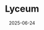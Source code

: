 ---  
layout: startup_page  
title: "Lyceum"  
id: "lyceum.technology"  
permalink: "/lyceumlyceum.technology06242025/"  
website: "https://www.lyceum.technology/"  
funding_round: "Pre-Seed"  
funding_amount: "€10.3M"  
investors: "redalpine, 10x Founders"  
about: "Lyceum is building sovereign infrastructure for AI, offering a software platform that simplifies running and scaling demanding workloads by abstracting away infrastructure complexity. They aim to provide user-centric GPU cloud services with one-click GPU deployment, automated hardware selection, and transparent pricing while ensuring EU data-residency and security. Lyceum empowers startups, enterprises, and public bodies to run AI training and data-intensive workloads within a sustainable, transparent, and sovereign European framework."  
markets: "AI, Cloud Computing, High-Performance Computing"  
hq: "Berlin, Germany"  
founded_year: "2023"  
linkedin: "https://www.linkedin.com/company/lyceumlearning"  
twitter: ""  
instagram: ""  
facebook: "https://www.facebook.com/pg/lyceumeducacional"  
crunchbase: "https://www.crunchbase.com/organization/lyceum"  
pitchbook: "https://pitchbook.com/profiles/company/731417-05"  

date_display: "24-Jun-2025"  
date: "2025-06-24"

# SEO Optimization  
meta_title: "Lyceum - Pre-Seed Funding (€10.3M)"  
meta_description: "Lyceum, Lyceum is building sovereign infrastructure for AI, offering a software platform that simplifies running and scaling demanding workloads by abstractin..."  
meta_keywords: "Lyceum, AI, Cloud Computing, High-Performance Computing, Pre-Seed funding"  
canonical_url: "https://startup.projectstartups.com/lyceumlyceum.technology06242025/"  
---